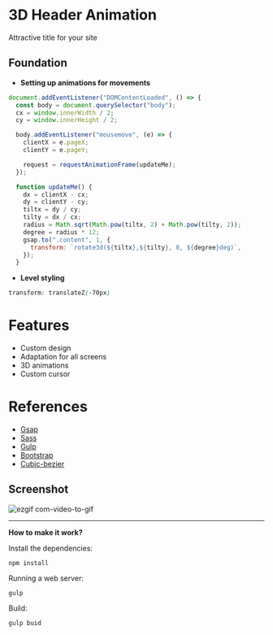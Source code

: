 # 3D Header Animation

Attractive title for your site

## Foundation

- **Setting up animations for movements**

```javascript
document.addEventListener("DOMContentLoaded", () => {
  const body = document.querySelector("body");
  cx = window.innerWidth / 2;
  cy = window.innerHeight / 2;

  body.addEventListener("mousemove", (e) => {
    clientX = e.pageX;
    clientY = e.pageY;

    request = requestAnimationFrame(updateMe);
  });

  function updateMe() {
    dx = clientX - cx;
    dy = clientY - cy;
    tiltx = dy / cy;
    tilty = dx / cx;
    radius = Math.sqrt(Math.pow(tiltx, 2) + Math.pow(tilty, 2));
    degree = radius * 12;
    gsap.to(".content", 1, {
      transform: `rotate3d(${tiltx},${tilty}, 0, ${degree}deg)`,
    });
  }
```

- **Level styling**

```css
transform: translateZ(-70px)
```





# Features
- Сustom design 
- Adaptation for all screens
- 3D animations
- Custom cursor

# References
- [Gsap](https://greensock.com/gsap/)
- [Sass](https://sass-lang.com)
- [Gulp](https://gulpjs.com)
- [Bootstrap](https://getbootstrap.com)
- [Cubic-bezier](https://cubic-bezier.com/#.17,.67,.83,.67)


## Screenshot

![ezgif com-video-to-gif](https://user-images.githubusercontent.com/113831614/224136162-69dc8604-99f6-4e5e-bf6e-7bf148a5606e.gif)


---
**How to make it work?**

Install the dependencies:
```shell
npm install
```
Running a web server:
```shell
gulp 
```
Build:
```shell
gulp buid
```
